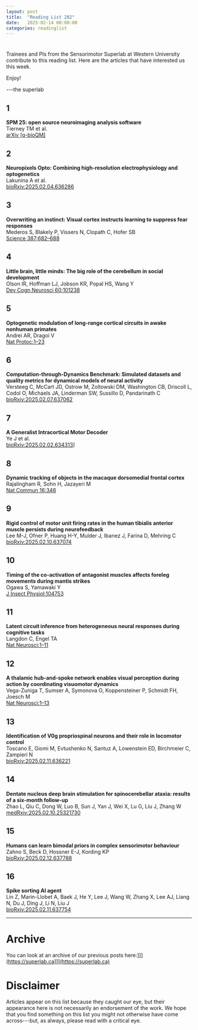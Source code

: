 ```yaml
---
layout: post
title:  "Reading List 282"
date:   2025-02-14 00:00:00
categories: readinglist
---
```


# 

Trainees and PIs from the Sensorimotor Superlab at Western University contribute to this reading list. Here are the articles that have interested us this week.  

Enjoy!  

---the superlab


## 1
**SPM 25: open source neuroimaging analysis software**  
Tierney TM et al.  
[arXiv [q-bioQM]](https://arxiv.org/abs/2501.12081)

## 2
**Neuropixels Opto: Combining high-resolution electrophysiology and optogenetics**  
Lakunina A et al.  
[bioRxiv:2025.02.04.636286](https://www.biorxiv.org/content/10.1101/2025.02.04.636286v1.abstract)

## 3
**Overwriting an instinct: Visual cortex instructs learning to suppress fear responses**  
Mederos S, Blakely P, Vissers N, Clopath C, Hofer SB  
[Science 387:682–688](https://www.science.org/doi/10.1126/science.adr2247)

## 4
**Little brain, little minds: The big role of the cerebellum in social development**  
Olson IR, Hoffman LJ, Jobson KR, Popal HS, Wang Y  
[Dev Cogn Neurosci 60:101238](http://dx.doi.org/10.1016/j.dcn.2023.101238)

## 5
**Optogenetic modulation of long-range cortical circuits in awake nonhuman primates**  
Andrei AR, Dragoi V  
[Nat Protoc:1–23](https://www.nature.com/articles/s41596-024-01123-7)

## 6
**Computation-through-Dynamics Benchmark: Simulated datasets and quality metrics for dynamical models of neural activity**  
Versteeg C, McCart JD, Ostrow M, Zoltowski DM, Washington CB, Driscoll L, Codol O, Michaels JA, Linderman SW, Sussillo D, Pandarinath C  
[bioRxiv:2025.02.07.637062](https://www.biorxiv.org/content/10.1101/2025.02.07.637062v1.abstract)

## 7
**A Generalist Intracortical Motor Decoder**  
Ye J et al.  
[bioRxiv:2025.02.02.634313](https://www.biorxiv.org/content/10.1101/2025.02.02.634313v1.abstract)]

## 8
**Dynamic tracking of objects in the macaque dorsomedial frontal cortex**  
Rajalingham R, Sohn H, Jazayeri M  
[Nat Commun 16:346](https://www.nature.com/articles/s41467-024-54688-y)

## 9
**Rigid control of motor unit firing rates in the human tibialis anterior muscle persists during neurofeedback**  
Lee M-J, Ofner P, Huang H-Y, Mulder J, Ibanez J, Farina D, Mehring C  
[bioRxiv:2025.02.10.637074](https://www.biorxiv.org/content/10.1101/2025.02.10.637074v1.abstract)

## 10
**Timing of the co-activation of antagonist muscles affects foreleg movements during mantis strikes**  
Ogawa S, Yamawaki Y  
[J Insect Physiol:104753](http://dx.doi.org/10.1016/j.jinsphys.2025.104753)

## 11
**Latent circuit inference from heterogeneous neural responses during cognitive tasks**  
Langdon C, Engel TA  
[Nat Neurosci:1–11](https://www.nature.com/articles/s41593-025-01869-7)

## 12
**A thalamic hub-and-spoke network enables visual perception during action by coordinating visuomotor dynamics**  
Vega-Zuniga T, Sumser A, Symonova O, Koppensteiner P, Schmidt FH, Joesch M  
[Nat Neurosci:1–13](https://www.nature.com/articles/s41593-025-01874-w)

## 13
**Identification of V0g propriospinal neurons and their role in locomotor control**  
Toscano E, Giomi M, Evtushenko N, Santuz A, Lowenstein ED, Birchmeier C, Zampieri N  
[bioRxiv:2025.02.11.636221](https://www.biorxiv.org/content/10.1101/2025.02.11.636221v1.abstract)

## 14
**Dentate nucleus deep brain stimulation for spinocerebellar ataxia: results of a six-month follow-up**  
Zhao L, Qiu C, Dong W, Luo B, Sun J, Yan J, Wei X, Lu G, Liu J, Zhang W  
[medRxiv:2025.02.10.25321730](https://www.medrxiv.org/content/10.1101/2025.02.10.25321730v1.abstract)

## 15
**Humans can learn bimodal priors in complex sensorimotor behaviour**  
Zahno S, Beck D, Hossner E-J, Kording KP  
[bioRxiv:2025.02.12.637788](https://www.biorxiv.org/content/10.1101/2025.02.12.637788v1.abstract)

## 16
**Spike sorting AI agent**  
Lin Z, Marin-Llobet A, Baek J, He Y, Lee J, Wang W, Zhang X, Lee AJ, Liang N, Du J, Ding J, Li N, Liu J  
[bioRxiv:2025.02.11.637754](https://www.biorxiv.org/content/10.1101/2025.02.11.637754v1.abstract)

---

# Archive
You can look at an archive of our previous posts here:]]](https://superlab.ca]]](https://superlab.ca)


# Disclaimer
Articles appear on this list because they caught our eye, but their appearance here is not necessarily an endorsement of the work. We hope that you find something on this list you might not otherwise have come across---but, as always, please read with a critical eye.
